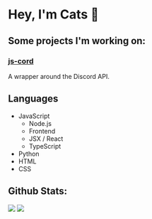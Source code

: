 # Hey, I'm Cats 👋

## Some projects I'm working on:

### [**js-cord**](https://github.com/jay3332/js-cord)
A wrapper around the Discord API.

## Languages
- JavaScript
  - Node.js
  - Frontend
  - JSX / React
  - TypeScript
- Python
- HTML
- CSS

## Github Stats:
<img src="https://github-readme-stats.vercel.app/api?username=Cats3153&theme=gotham" />
<img src="https://github-readme-stats.vercel.app/api/top-langs/?username=Cats3153&layout=compact&theme=gotham" />
